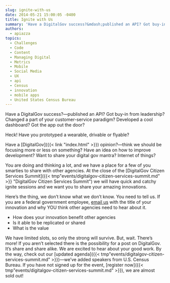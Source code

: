 ```yaml
---
slug: ignite-with-us
date: 2014-05-21 15:00:05 -0400
title: Ignite with Us
summary: 'Have a DigitalGov success?&mdash;published an API? Got buy-in from leadership? Changed a part of your customer-service paradigm? Developed a cool dashboard? Got the app out the door? Heck! Have you prototyped a wearable, drivable or flyable? Have a DigitalGov opinion?&mdash;think we should be focusing more or less on something? Have an idea on how to'
authors:
  - apiazza
topics:
  - Challenges
  - Code
  - Content
  - Managing Digital
  - Metrics
  - Mobile
  - Social Media
  - UX
  - api
  - Census
  - innovation
  - mobile apps
  - United States Census Bureau
---
```


Have a DigitalGov success?—published an API? Got buy-in from leadership? Changed a part of your customer-service paradigm? Developed a cool dashboard? Got the app out the door?

Heck! Have you prototyped a wearable, drivable or flyable?

Have a [DigitalGov]({{< link "index.html" >}}) opinion?—think we should be focusing more or less on something? Have an idea on how to improve development? Want to share your digital gov mantra? Internet of things?

You are doing and thinking a lot, and we have a place for a few of you smarties to share with other agencies. At the close of the [DigitalGov Citizen Services Summit]({{< tmp"events/digitalgov-citizen-services-summit.md" >}} "DigitalGov Citizen Services Summit") we will have quick and catchy ignite sessions and we want you to share your amazing innovations.

Here’s the thing, we don’t know what we don’t know. You need to tell us. If you are a federal government employee, [email us](mailto:digitalgov@gsa.gov?subject=IGNITE) with the title of your innovation and why YOU think other agencies need to hear about it.

  * How does your innovation benefit other agencies
  * Is it able to be replicated or shared
  * What is the value

We have limited slots, so only the strong will survive. But, wait. There’s more! If you aren&#8217;t selected there is the possibility for a post on DigitalGov. It’s share and share alike. We are excited to hear about your good work. By the way, check out our [updated agenda]({{< tmp"events/digitalgov-citizen-services-summit.md" >}})—we’ve added speakers from U.S. Census Bureau. If you have not signed up for the event, [register now]({{< tmp"events/digitalgov-citizen-services-summit.md" >}}), we are almost sold out!